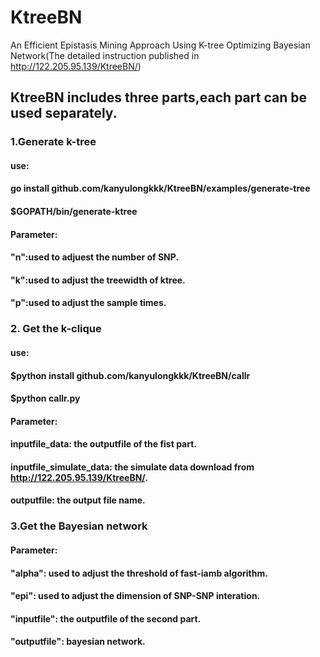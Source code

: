 # KtreeBN
An Efficient Epistasis Mining Approach Using K-tree Optimizing Bayesian Network(The detailed instruction published in http://122.205.95.139/KtreeBN/)
## KtreeBN includes three parts,each part can be used separately.
### 1.Generate k-tree
#### use:
#### go install github.com/kanyulongkkk/KtreeBN/examples/generate-tree
#### $GOPATH/bin/generate-ktree
#### Parameter:
#### "n":used to adjuest the number of SNP.
#### "k":used to adjust the treewidth of ktree.
#### "p":used to adjust the sample times.
### 2. Get the k-clique
#### use:
#### $python install github.com/kanyulongkkk/KtreeBN/callr
#### $python callr.py
#### Parameter:
#### inputfile_data: the outputfile of the fist part.
#### inputfile_simulate_data: the simulate data download from  http://122.205.95.139/KtreeBN/.
#### outputfile: the output file name.
### 3.Get the Bayesian network
#### Parameter:
#### "alpha": used to adjust the threshold of fast-iamb algorithm.
#### "epi": used to adjust the dimension of SNP-SNP interation.
#### "inputfile": the outputfile of the second part.
#### "outputfile": bayesian network.
